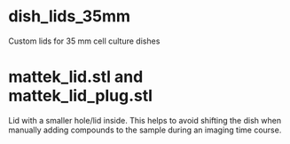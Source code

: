 # dish_lids_35mm
Custom lids for 35 mm cell culture dishes

# mattek_lid.stl and mattek_lid_plug.stl
Lid with a smaller hole/lid inside. This helps to avoid shifting the dish when manually adding compounds to the sample during an imaging time course.


